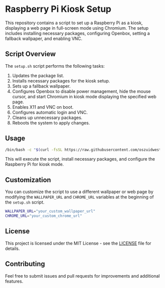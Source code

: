 # Raspberry Pi Kiosk Setup

This repository contains a script to set up a Raspberry Pi as a kiosk, displaying a web page in full-screen mode using Chromium. The setup includes installing necessary packages, configuring Openbox, setting a fallback wallpaper, and enabling VNC.

## Script Overview

The `setup.sh` script performs the following tasks:

1. Updates the package list.
2. Installs necessary packages for the kiosk setup.
3. Sets up a fallback wallpaper.
4. Configures Openbox to disable power management, hide the mouse cursor, and start Chromium in kiosk mode displaying the specified web page.
5. Enables X11 and VNC on boot.
6. Configures automatic login and VNC.
7. Cleans up unnecessary packages.
8. Reboots the system to apply changes.

## Usage

   ```bash
   /bin/bash -c "$(curl -fsSL https://raw.githubusercontent.com/oszuidwest/rpi-encoder/main/install.sh)".
   ```

   This will execute the script, install necessary packages, and configure the Raspberry Pi for kiosk mode.

## Customization

You can customize the script to use a different wallpaper or web page by modifying the `WALLPAPER_URL` and `CHROME_URL` variables at the beginning of the `setup.sh` script.

```bash
WALLPAPER_URL="your_custom_wallpaper_url"
CHROME_URL="your_custom_chrome_url"
```

## License

This project is licensed under the MIT License - see the [LICENSE](LICENSE) file for details.

## Contributing

Feel free to submit issues and pull requests for improvements and additional features.
